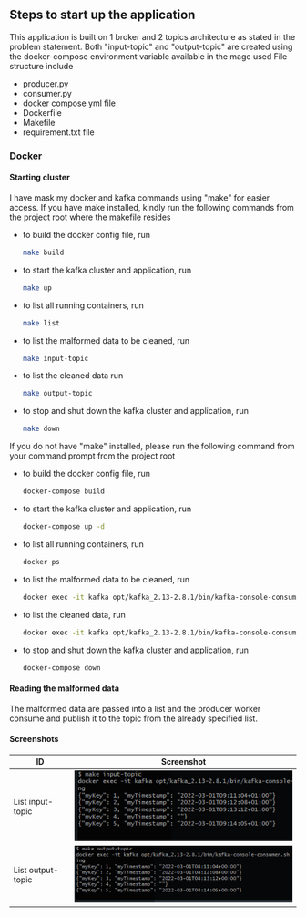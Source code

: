 ## Steps to start up the application
This application is built on 1 broker and 2 topics architecture as stated in the problem statement.
Both "input-topic" and "output-topic" are created using the docker-compose environment variable available in the mage used
File structure include 
- producer.py
- consumer.py
- docker compose yml file
- Dockerfile
- Makefile
- requirement.txt file

### Docker
#### Starting cluster
I have mask my docker and kafka commands using "make" for easier access. If you have make installed, kindly run the following commands 
from the project root where the makefile resides
- to build the docker config file, run
	```bash 
	make build
	```
- to start the kafka cluster and application, run
	```bash 
	make up
	```
- to list all running containers, run
	```bash 
	make list
	```
- to list the malformed data to be cleaned, run
	```bash 
	make input-topic
	```
- to list the cleaned data run
	```bash 
	make output-topic
	```
- to stop and shut down the kafka cluster and application, run
	```bash 
	make down
	```

If you do not have "make" installed, please run the following command from your command prompt from the project root
- to build the docker config file, run
	```bash 
	docker-compose build
	```
- to start the kafka cluster and application, run
	```bash 
	docker-compose up -d
	```
- to list all running containers, run
	```bash 
	docker ps
	```
- to list the malformed data to be cleaned, run
	```bash 
	docker exec -it kafka opt/kafka_2.13-2.8.1/bin/kafka-console-consumer.sh --bootstrap-server kafka:9092 --topic input-topic --from-beginning
	```
- to list the cleaned data, run
	```bash 
	docker exec -it kafka opt/kafka_2.13-2.8.1/bin/kafka-console-consumer.sh --bootstrap-server kafka:9092 --topic output-topic --from-beginning
	```
- to stop and shut down the kafka cluster and application, run
	```bash 
	docker-compose down
	```

#### Reading the malformed data
The malformed data are passed into a list and the producer worker consume and publish it to the topic from the already specified list.

#### Screenshots
| ID    | Screenshot |
|-------|------------|
|  List input-topic | ![](https://github.com/avison9/flix/blob/master/screenshot/input.png?raw=true) |
|  List output-topic | ![](https://github.com/avison9/flix/blob/master/screenshot/output.png?raw=true) |

